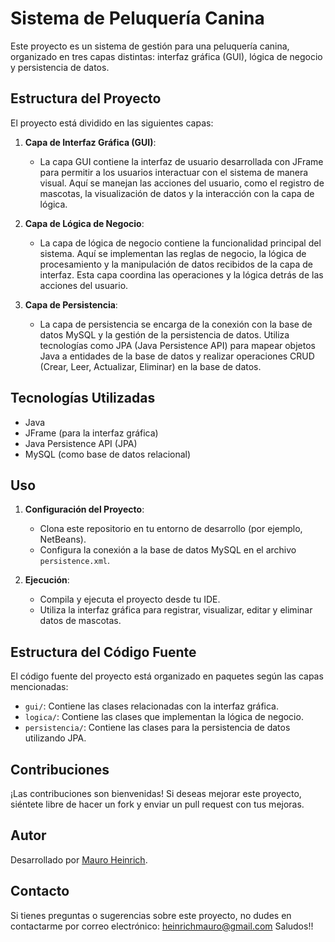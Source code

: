 # Sistema de Peluquería Canina

Este proyecto es un sistema de gestión para una peluquería canina, organizado en tres capas distintas: interfaz gráfica (GUI), lógica de negocio y persistencia de datos.

## Estructura del Proyecto

El proyecto está dividido en las siguientes capas:

1. **Capa de Interfaz Gráfica (GUI)**:
   - La capa GUI contiene la interfaz de usuario desarrollada con JFrame para permitir a los usuarios interactuar con el sistema de manera visual. Aquí se manejan las acciones del usuario, como el registro de mascotas, la visualización de datos y la interacción con la capa de lógica.

2. **Capa de Lógica de Negocio**:
   - La capa de lógica de negocio contiene la funcionalidad principal del sistema. Aquí se implementan las reglas de negocio, la lógica de procesamiento y la manipulación de datos recibidos de la capa de interfaz. Esta capa coordina las operaciones y la lógica detrás de las acciones del usuario.

3. **Capa de Persistencia**:
   - La capa de persistencia se encarga de la conexión con la base de datos MySQL y la gestión de la persistencia de datos. Utiliza tecnologías como JPA (Java Persistence API) para mapear objetos Java a entidades de la base de datos y realizar operaciones CRUD (Crear, Leer, Actualizar, Eliminar) en la base de datos.

## Tecnologías Utilizadas

- Java
- JFrame (para la interfaz gráfica)
- Java Persistence API (JPA)
- MySQL (como base de datos relacional)

## Uso

1. **Configuración del Proyecto**:
   - Clona este repositorio en tu entorno de desarrollo (por ejemplo, NetBeans).
   - Configura la conexión a la base de datos MySQL en el archivo `persistence.xml`.

2. **Ejecución**:
   - Compila y ejecuta el proyecto desde tu IDE.
   - Utiliza la interfaz gráfica para registrar, visualizar, editar y eliminar datos de mascotas.

## Estructura del Código Fuente

El código fuente del proyecto está organizado en paquetes según las capas mencionadas:

- `gui/`: Contiene las clases relacionadas con la interfaz gráfica.
- `logica/`: Contiene las clases que implementan la lógica de negocio.
- `persistencia/`: Contiene las clases para la persistencia de datos utilizando JPA.

## Contribuciones

¡Las contribuciones son bienvenidas! Si deseas mejorar este proyecto, siéntete libre de hacer un fork y enviar un pull request con tus mejoras.

## Autor

Desarrollado por [Mauro Heinrich](https://www.linkedin.com/in/mauroheinrich/).

## Contacto

Si tienes preguntas o sugerencias sobre este proyecto, no dudes en contactarme por correo electrónico: heinrichmauro@gmail.com
Saludos!!
